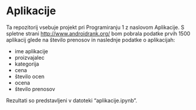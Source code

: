 # Aplikacije

Ta repozitorij vsebuje projekt pri Programiranju 1 z naslovom Aplikacije. S spletne strani http://www.androidrank.org/ bom pobrala podatke prvih 1500 aplikacij glede na število prenosov in naslednje podatke o aplikacijah: 
- ime aplikacije
- proizvajalec
- kategorija
- cena
- število ocen
- ocena
- število prenosov

Rezultati so predstavljeni v datoteki “aplikacije.ipynb”.
